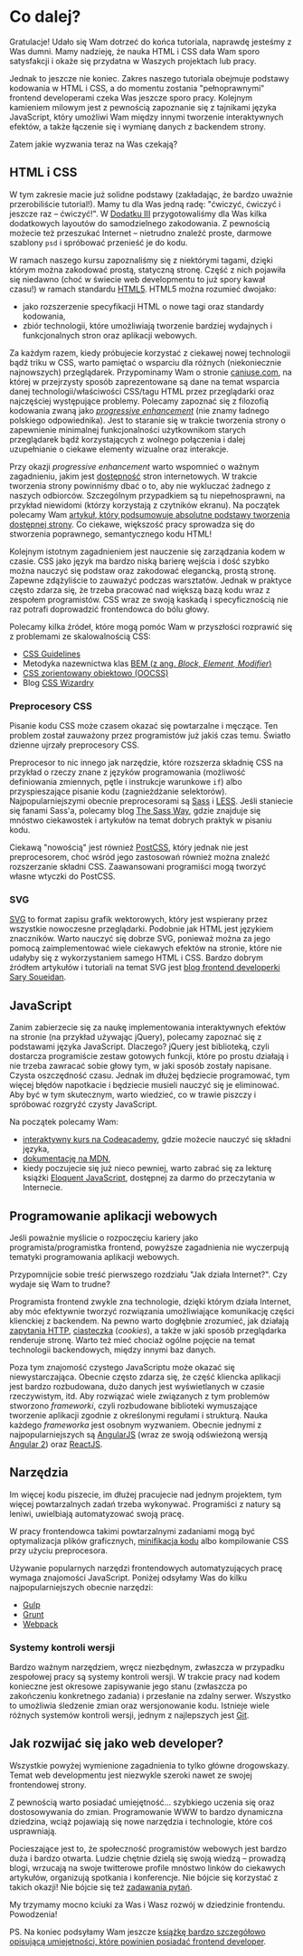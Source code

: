 # Co dalej?

Gratulacje! Udało się Wam dotrzeć do końca tutoriala, naprawdę jesteśmy z Was dumni. Mamy nadzieję, że nauka HTML i CSS dała Wam sporo satysfakcji i okaże się przydatna w Waszych projektach lub pracy.

Jednak to jeszcze nie koniec. Zakres naszego tutoriala obejmuje podstawy kodowania w HTML i CSS, a do momentu zostania "pełnoprawnymi" frontend developerami czeka Was jeszcze sporo pracy. Kolejnym kamieniem milowym jest z pewnością zapoznanie się z tajnikami języka JavaScript, który umożliwi Wam między innymi tworzenie interaktywnych efektów, a także łączenie się i wymianę danych z backendem strony.

Zatem jakie wyzwania teraz na Was czekają?

## HTML i CSS

W tym zakresie macie już solidne podstawy (zakładając, że bardzo uważnie przerobiliście tutorial!). Mamy tu dla Was jedną radę: "ćwiczyć, ćwiczyć i jeszcze raz &ndash; ćwiczyć!". W [Dodatku III](../appendix/bonus-exercise/README.md) przygotowaliśmy dla Was kilka dodatkowych layoutów do samodzielnego zakodowania. Z pewnością możecie też przeszukać Internet &ndash; nietrudno znaleźć proste, darmowe szablony `psd` i spróbować przenieść je do kodu. 

W ramach naszego kursu zapoznaliśmy się z niektórymi tagami, dzięki którym można zakodować prostą, statyczną stronę. Część z nich pojawiła się niedawno (choć w świecie web developmentu to już spory kawał czasu!) w ramach standardu [HTML5](https://developer.mozilla.org/en-US/docs/Web/Guide/HTML/HTML5). HTML5 można rozumieć dwojako:

- jako rozszerzenie specyfikacji HTML o nowe tagi oraz standardy kodowania,
- zbiór technologii, które umożliwiają tworzenie bardziej wydajnych i funkcjonalnych stron oraz aplikacji webowych.

Za każdym razem, kiedy próbujecie korzystać z ciekawej nowej technologii bądź triku w CSS, warto pamiętać o wsparciu dla różnych (niekoniecznie najnowszych) przeglądarek. Przypominamy Wam o stronie [caniuse.com](http://caniuse.com), na której w przejrzysty sposób zaprezentowane są dane na temat wsparcia danej technologii/właściwości CSS/tagu HTML przez przeglądarki oraz najczęściej występujące problemy. Polecamy zapoznać się z filozofią kodowania zwaną jako [<i>progressive enhancement</i>](https://en.wikipedia.org/wiki/Progressive_enhancement) (nie znamy ładnego polskiego odpowiednika). Jest to staranie się w trakcie tworzenia strony o zapewnienie minimalnej funkcjonalności użytkownikom starych przeglądarek bądź korzystających z wolnego połączenia i dalej uzupełnianie o ciekawe elementy wizualne oraz interakcje.

Przy okazji <i>progressive enhancement</i> warto wspomnieć o ważnym zagadnieniu, jakim jest <a href="https://pl.wikipedia.org/wiki/Dost%C4%99pno%C5%9B%C4%87_(WWW)">dostępność</a> stron internetowych. W trakcie tworzenia strony powinniśmy dbać o to, aby nie wykluczać żadnego z naszych odbiorców. Szczególnym przypadkiem są tu niepełnosprawni, na przykład niewidomi (którzy korzystają z czytników ekranu). Na początek polecamy Wam [artykuł, który podsumowuje absolutne podstawy tworzenia dostępnej strony](https://www.marcozehe.de/2015/12/14/the-web-accessibility-basics/). Co ciekawe, większość pracy sprowadza się do stworzenia poprawnego, semantycznego kodu HTML!

Kolejnym istotnym zagadnieniem jest nauczenie się zarządzania kodem w czasie. CSS jako język ma bardzo niską barierę wejścia i dość szybko można nauczyć się podstaw oraz zakodować elegancką, prostą stronę. Zapewne zdążyliście to zauważyć podczas warsztatów. Jednak w praktyce często zdarza się, że trzeba pracować nad większą bazą kodu wraz z zespołem programistów. CSS wraz ze swoją kaskadą i specyficznością nie raz potrafi doprowadzić frontendowca do bólu głowy.

Polecamy kilka źródeł, które mogą pomóc Wam w przyszłości rozprawić się z problemami ze skalowalnością CSS:

- [CSS Guidelines](http://cssguidelin.es/)
- Metodyka nazewnictwa klas [BEM (z ang. <i>Block, Element, Modifier</i>)](http://getbem.com/introduction/)
- [CSS zorientowany obiektowo (OOCSS)](https://www.smashingmagazine.com/2011/12/an-introduction-to-object-oriented-css-oocss/)
- Blog [CSS Wizardry](http://csswizardry.com/)

### Preprocesory CSS

Pisanie kodu CSS może czasem okazać się powtarzalne i męczące. Ten problem został zauważony przez programistów już jakiś czas temu. Światło dzienne ujrzały preprocesory CSS.

Preprocesor to nic innego jak narzędzie, które rozszerza składnię CSS na przykład o rzeczy znane z języków programowania (możliwość definiowania zmiennych, pętle i instrukcje warunkowe `if`) albo przyspieszające pisanie kodu (zagnieżdżanie selektorów). Najpopularniejszymi obecnie preprocesorami są [Sass](http://sass-lang.com/) i [LESS](http://lesscss.org/). Jeśli staniecie się fanami Sass'a, polecamy blog [The Sass Way](http://thesassway.com/), gdzie znajduje się mnóstwo ciekawostek i artykułów na temat dobrych praktyk w pisaniu kodu.

Ciekawą "nowością" jest również [PostCSS](http://postcss.org/), który jednak nie jest preprocesorem, choć wśród jego zastosowań również można znaleźć rozszerzanie składni CSS. Zaawansowani programiści mogą tworzyć własne wtyczki do PostCSS.

### SVG

[SVG](https://developer.mozilla.org/en-US/docs/Web/SVG) to format zapisu grafik wektorowych, który jest wspierany przez wszystkie nowoczesne przeglądarki. Podobnie jak HTML jest językiem znaczników. Warto nauczyć się dobrze SVG, ponieważ można za jego pomocą zaimplementować wiele ciekawych efektów na stronie, które nie udałyby się z wykorzystaniem samego HTML i CSS. Bardzo dobrym źródłem artykułów i tutoriali na temat SVG jest [blog frontend developerki Sary Soueidan](https://sarasoueidan.com/articles/).

## JavaScript

Zanim zabierzecie się za naukę implementowania interaktywnych efektów na stronie (na przykład używając jQuery), polecamy zapoznać się z podstawami języka JavaScript. Dlaczego? jQuery jest biblioteką, czyli dostarcza programiście zestaw gotowych funkcji, które po prostu działają i nie trzeba zawracać sobie głowy tym, w jaki sposób zostały napisane. Czysta oszczędność czasu. Jednak im dłużej będziecie programować, tym więcej błędów napotkacie i będziecie musieli nauczyć się je eliminować. Aby być w tym skutecznym, warto wiedzieć, co w trawie piszczy i spróbować rozgryźć czysty JavaScript.

Na początek polecamy Wam:

- [interaktywny kurs na Codeacademy](https://www.codecademy.com/learn/javascript), gdzie możecie nauczyć się składni języka,
- [dokumentację na MDN](https://developer.mozilla.org/pl/docs/Web/JavaScript),
- kiedy poczujecie się już nieco pewniej, warto zabrać się za lekturę książki [Eloquent JavaScript](http://eloquentjavascript.net/), dostępnej za darmo do przeczytania w Internecie.

## Programowanie aplikacji webowych

Jeśli poważnie myślicie o rozpoczęciu kariery jako programista/programistka frontend, powyższe zagadnienia nie wyczerpują tematyki programowania aplikacji webowych.

Przypomnijcie sobie treść pierwszego rozdziału "Jak działa Internet?". Czy wydaje się Wam to trudne?

Programista frontend zwykle zna technologie, dzięki którym działa Internet, aby móc efektywnie tworzyć rozwiązania umożliwiające komunikację części klienckiej z backendem. Na pewno warto dogłębnie zrozumieć, jak działają [zapytania HTTP](https://en.wikipedia.org/wiki/Hypertext_Transfer_Protocol), [ciasteczka](https://en.wikipedia.org/wiki/HTTP_cookie) (<i>cookies</i>), a także w jaki sposób przeglądarka renderuje stronę. Warto też mieć chociaż ogólne pojęcie na temat technologii backendowych, między innymi baz danych.

Poza tym znajomość czystego JavaScriptu może okazać się niewystarczająca. Obecnie często zdarza się, że część kliencka aplikacji jest bardzo rozbudowana, dużo danych jest wyświetlanych w czasie rzeczywistym, itd. Aby rozwiązać wiele związanych z tym problemów stworzono <i>frameworki</i>, czyli rozbudowane biblioteki wymuszające tworzenie aplikacji zgodnie z określonymi regułami i strukturą. Nauka każdego <i>frameworka</i> jest osobnym wyzwaniem. Obecnie jednymi z najpopularniejszych są [AngularJS](https://angularjs.org/) (wraz ze swoją odświeżoną wersją [Angular 2](https://angular.io/)) oraz [ReactJS](https://facebook.github.io/react/).

## Narzędzia

Im więcej kodu piszecie, im dłużej pracujecie nad jednym projektem, tym więcej powtarzalnych zadań trzeba wykonywać. Programiści z natury są leniwi, uwielbiają automatyzować swoją pracę.

W pracy frontendowca takimi powtarzalnymi zadaniami mogą być optymalizacja plików graficznych, [minifikacja kodu](https://pl.wikipedia.org/wiki/Minifikacja) albo kompilowanie CSS przy użyciu preprocesora.

Używanie popularnych narzędzi frontendowych automatyzujących pracę wymaga znajomości JavaScript. Poniżej odsyłamy Was do kilku najpopularniejszych obecnie narzędzi:

- [Gulp](http://gulpjs.com/)
- [Grunt](http://gruntjs.com/)
- [Webpack](https://webpack.github.io/)

### Systemy kontroli wersji

Bardzo ważnym narzędziem, wręcz niezbędnym, zwłaszcza w przypadku zespołowej pracy są systemy kontroli wersji. W trakcie pracy nad kodem konieczne jest okresowe zapisywanie jego stanu (zwłaszcza po zakończeniu konkretnego zadania) i przesłanie na zdalny serwer. Wszystko to umożliwia śledzenie zmian oraz wersjonowanie kodu. Istnieje wiele różnych systemów kontroli wersji, jednym z najlepszych jest [Git](https://git-scm.com/).

## Jak rozwijać się jako web developer?

Wszystkie powyżej wymienione zagadnienia to tylko główne drogowskazy. Temat web developmentu jest niezwykle szeroki nawet ze swojej frontendowej strony. 

Z pewnością warto posiadać umiejętność... szybkiego uczenia się oraz dostosowywania do zmian. Programowanie WWW to bardzo dynamiczna dziedzina, wciąż pojawiają się nowe narzędzia i technologie, które coś usprawniają.

Pocieszające jest to, że społeczność programistów webowych jest bardzo duża i bardzo otwarta. Ludzie chętnie dzielą się swoją wiedzą &ndash; prowadzą blogi, wrzucają na swoje twitterowe profile mnóstwo linków do ciekawych artykułów, organizują spotkania i konferencje. Nie bójcie się korzystać z takich okazji! Nie bójcie się też [zadawania pytań](mailto:contact@theawwwesomes.org).

My trzymamy mocno kciuki za Was i Wasz rozwój w dziedzinie frontendu. Powodzenia!

PS. Na koniec podsyłamy Wam jeszcze [książkę bardzo szczegółowo opisującą umiejętności, które powinien posiadać frontend developer](http://www.frontendhandbook.com/).